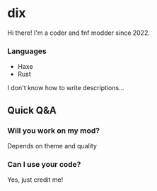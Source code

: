 # dix

Hi there! I'm a coder and fnf modder since 2022.

### Languages
- Haxe
- Rust

I don't know how to write descriptions...

## Quick Q&A

### Will you work on my mod?
  Depends on theme and quality

### Can I use your code?
  Yes, just credit me!

<!--
**dix-nutz/dix-nutz** is a ✨ _special_ ✨ repository because its `README.md` (this file) appears on your GitHub profile.

Here are some ideas to get you started:

- 🔭 I’m currently working on ...
- 🌱 I’m currently learning ...
- 👯 I’m looking to collaborate on ...
- 🤔 I’m looking for help with ...
- 💬 Ask me about ...
- 📫 How to reach me: ...
- 😄 Pronouns: ...
- ⚡ Fun fact: ...
-->
